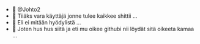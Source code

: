 - 👋 @Johto2
- 👀 Tiiäks vara käyttäjä jonne tulee kaikkee shittii ...
- 🌱 Eli ei mitään hyödylistä ...
- 💞️ Joten hus hus siitä ja eti mu oikee githubi nii löydät sitä oikeeta kamaa ...
